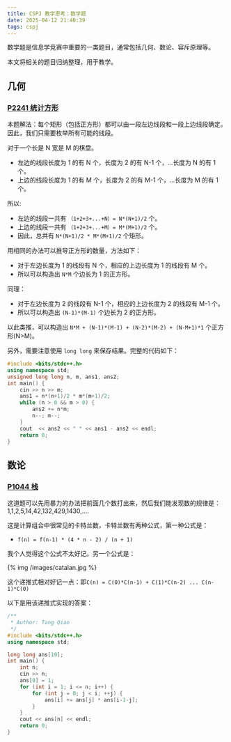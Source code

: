 ```yaml
---
title: CSPJ 教学思考：数学题
date: 2025-04-12 21:40:39
tags: cspj
---
```


数学题是信息学竞赛中重要的一类题目，通常包括几何、数论、容斥原理等。

本文将相关的题目归纳整理，用于教学。

## 几何

### [P2241 统计方形](https://www.luogu.com.cn/problem/P2241)

本题解法：每个矩形（包括正方形）都可以由一段左边线段和一段上边线段确定。因此，我们只需要枚举所有可能的线段。

对于一个长是 N 宽是 M 的棋盘。
 - 左边的线段长度为 1 的有 N 个，长度为 2 的有 N-1 个，...长度为 N 的有 1 个。
 - 上边的线段长度为 1 的有 M 个，长度为 2 的有 M-1 个，...长度为 M 的有 1 个。

所以:
 - 左边的线段一共有 `（1+2+3+...+N）= N*(N+1)/2` 个。
 - 上边的线段一共有 `（1+2+3+...+M）= M*(M+1)/2` 个。
 - 因此，总共有 `N*(N+1)/2 * M*(M+1)/2` 个矩形。

用相同的办法可以推导正方形的数量，方法如下：
 - 对于左边长度为 1 的线段有 N 个，相应的上边长度为 1 的线段有 M 个。
 - 所以可以构造出 `N*M` 个边长为 1 的正方形。

同理：
 - 对于左边长度为 2 的线段有 N-1 个，相应的上边长度为 2 的线段有 M-1 个。
 - 所以可以构造出 `(N-1)*(M-1)` 个边长为 2 的正方形。

以此类推，可以构造出 `N*M + (N-1)*(M-1) + (N-2)*(M-2) + (N-M+1)*1` 个正方形(N>M)。

另外，需要注意使用 `long long` 来保存结果。完整的代码如下：

```c++
#include <bits/stdc++.h>
using namespace std;
unsigned long long n, m, ans1, ans2;
int main() {
    cin >> n >> m;
    ans1 = n*(n+1)/2 * m*(m+1)/2;
    while (n > 0 && m > 0) {
        ans2 += n*m;
        n--; m--;
    }
    cout  << ans2 << " " << ans1 - ans2 << endl;
	return 0;
}
```

## 数论

### [P1044 栈](https://www.luogu.com.cn/problem/P1044)

这道题可以先用暴力的办法把前面几个数打出来，然后我们能发现数的规律是：1,1,2,5,14,42,132,429,1430,....

这是计算组合中很常见的卡特兰数，卡特兰数有两种公式，第一种公式是：
 - `f(n) = f(n-1) * (4 * n - 2) / (n + 1)`

我个人觉得这个公式不太好记。另一个公式是：

{% img /images/catalan.jpg %}

这个递推式相对好记一点：即`C(n) = C(0)*C(n-1) + C(1)*C(n-2) ... C(n-1)*C(0)`

以下是用该递推式实现的答案：

```c++
/**
 * Author: Tang Qiao
 */
#include <bits/stdc++.h>
using namespace std;

long long ans[19];
int main() {
    int n;
    cin >> n;
    ans[0] = 1;
    for (int i = 1; i <= n; i++) {
        for (int j = 0; j < i; ++j) {
            ans[i] += ans[j] * ans[i-1-j];
        }
    }
    cout << ans[n] << endl;
	return 0;
}
```

